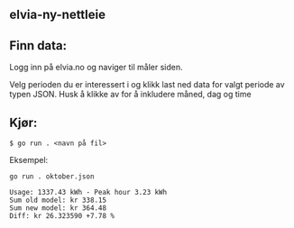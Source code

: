 ## elvia-ny-nettleie

## Finn data:
Logg inn på elvia.no og naviger til måler siden.

Velg perioden du er interessert i og klikk last ned data 
for valgt periode av typen JSON. Husk å klikke av for å inkludere
måned, dag og time


## Kjør:
`$ go run . <navn på fil>`

Eksempel:

`go run . oktober.json`

```
Usage: 1337.43 kWh - Peak hour 3.23 kWh
Sum old model: kr 338.15
Sum new model: kr 364.48
Diff: kr 26.323590 +7.78 %
```